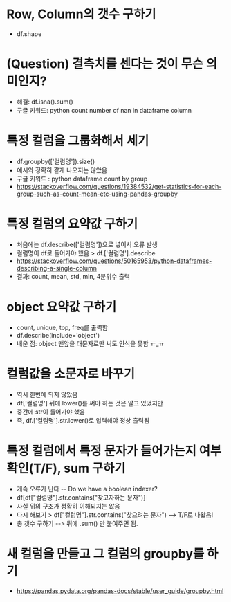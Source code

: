 # Row, Column의 갯수 구하기
 - df.shape

# (Question) 결측치를 센다는 것이 무슨 의미인지?
 - 해결: df.isna().sum()
 - 구글 키워드: python count number of nan in dataframe column

# 특정 컬럼을 그룹화해서 세기
 - df.groupby(['컬럼명']).size()
 - 예시와 정확히 같게 나오지는 않았음
 - 구글 키워드 : python dataframe count by group
 - https://stackoverflow.com/questions/19384532/get-statistics-for-each-group-such-as-count-mean-etc-using-pandas-groupby

# 특정 컬럼의 요약값 구하기
 - 처음에는 df.describe(['컬럼명'])으로 넣어서 오류 발생
 - 컬럼명이 df로 들어가야 했음 > df.['컬럼명'].describe
 - https://stackoverflow.com/questions/50165953/python-dataframes-describing-a-single-column
 - 결과: count, mean, std, min, 4분위수 출력

# object 요약값 구하기
 - count, unique, top, freq를 출력함
 - df.describe(include='object')
 - 배운 점: object 맨앞을 대문자로만 써도 인식을 못함 ㅠ_ㅠ

# 컬럼값을 소문자로 바꾸기
 - 역시 한번에 되지 않았음
 - df['컬럼명'] 뒤에 lower()를 써야 하는 것은 알고 있었지만
 - 중간에 str이 들어가야 했음
 - 즉, df.['컬럼명'].str.lower()로 입력해야 정상 출력됨

# 특정 컬럼에서 특정 문자가 들어가는지 여부 확인(T/F), sum 구하기
 - 게속 오류가 난다 -- Do we have a boolean indexer?
 - df[df["컬럼명"].str.contains("찾고자하는 문자")]
 - 사실 위의 구조가 정확히 이해되지는 않음
 - 다시 해보기 > df["컬럼명"].str.contains("찾으려는 문자") --> T/F로 나왔음!
 - 총 갯수 구하기 --> 뒤에 .sum() 만 붙여주면 됨.

# 새 컬럼을 만들고 그 컬럼의 groupby를 하기
 - https://pandas.pydata.org/pandas-docs/stable/user_guide/groupby.html
 

